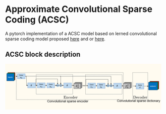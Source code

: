# Approximate Convolutional Sparse Coding (ACSC)

A pytorch implementation of a ACSC model based on lerned convolutional sparse coding model proposed [here](https://arxiv.org/abs/1711.00328) and or [here](https://ieeexplore.ieee.org/abstract/document/8462313).


## ACSC block description
 ![ACSC model](https://github.com/benMen87/SparseLearningListaProject/blob/master/acsc_model.png)

